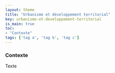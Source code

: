 ```yaml
---
layout: theme
title: "Urbanisme et développement territorial"
key: urbanisme-et-developpement-territorial
is_main: true
toc:
- "Contexte"
tags: ['tag a', 'tag b', 'tag c']
---
```


### Contexte

Texte